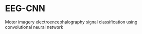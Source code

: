 # EEG-CNN
Motor imagery electroencephalography signal classification using convolutional neural network
